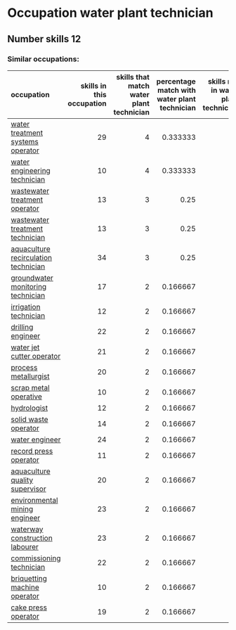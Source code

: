 # Occupation water plant technician
## Number skills 12
### Similar occupations:
| occupation                                                                      |   skills in this occupation |   skills that match water plant technician |   percentage match with water plant technician |   skills not in water plant technician |
|:--------------------------------------------------------------------------------|----------------------------:|-------------------------------------------:|-----------------------------------------------:|---------------------------------------:|
| [water treatment systems operator](water_treatment_systems_operator.md)         |                          29 |                                          4 |                                       0.333333 |                                     25 |
| [water engineering technician](water_engineering_technician.md)                 |                          10 |                                          4 |                                       0.333333 |                                      6 |
| [wastewater treatment operator](wastewater_treatment_operator.md)               |                          13 |                                          3 |                                       0.25     |                                     10 |
| [wastewater treatment technician](wastewater_treatment_technician.md)           |                          13 |                                          3 |                                       0.25     |                                     10 |
| [aquaculture recirculation technician](aquaculture_recirculation_technician.md) |                          34 |                                          3 |                                       0.25     |                                     31 |
| [groundwater monitoring technician](groundwater_monitoring_technician.md)       |                          17 |                                          2 |                                       0.166667 |                                     15 |
| [irrigation technician](irrigation_technician.md)                               |                          12 |                                          2 |                                       0.166667 |                                     10 |
| [drilling engineer](drilling_engineer.md)                                       |                          22 |                                          2 |                                       0.166667 |                                     20 |
| [water jet cutter operator](water_jet_cutter_operator.md)                       |                          21 |                                          2 |                                       0.166667 |                                     19 |
| [process metallurgist](process_metallurgist.md)                                 |                          20 |                                          2 |                                       0.166667 |                                     18 |
| [scrap metal operative](scrap_metal_operative.md)                               |                          10 |                                          2 |                                       0.166667 |                                      8 |
| [hydrologist](hydrologist.md)                                                   |                          12 |                                          2 |                                       0.166667 |                                     10 |
| [solid waste operator](solid_waste_operator.md)                                 |                          14 |                                          2 |                                       0.166667 |                                     12 |
| [water engineer](water_engineer.md)                                             |                          24 |                                          2 |                                       0.166667 |                                     22 |
| [record press operator](record_press_operator.md)                               |                          11 |                                          2 |                                       0.166667 |                                      9 |
| [aquaculture quality supervisor](aquaculture_quality_supervisor.md)             |                          20 |                                          2 |                                       0.166667 |                                     18 |
| [environmental mining engineer](environmental_mining_engineer.md)               |                          23 |                                          2 |                                       0.166667 |                                     21 |
| [waterway construction labourer](waterway_construction_labourer.md)             |                          23 |                                          2 |                                       0.166667 |                                     21 |
| [commissioning technician](commissioning_technician.md)                         |                          22 |                                          2 |                                       0.166667 |                                     20 |
| [briquetting machine operator](briquetting_machine_operator.md)                 |                          10 |                                          2 |                                       0.166667 |                                      8 |
| [cake press operator](cake_press_operator.md)                                   |                          19 |                                          2 |                                       0.166667 |                                     17 |
